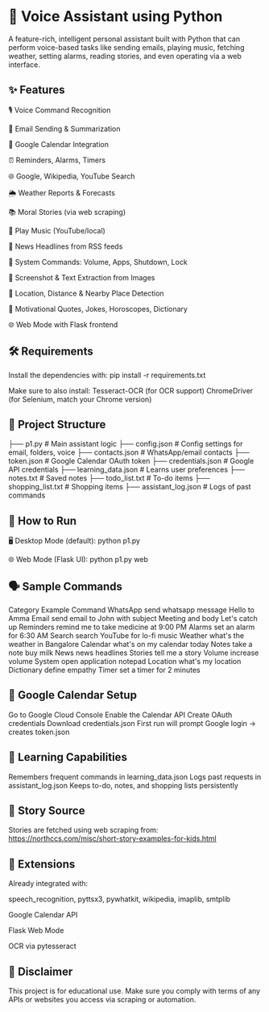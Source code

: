 
# 🧠 Voice Assistant using Python
A feature-rich, intelligent personal assistant built with Python that can perform voice-based tasks like sending emails, playing music, fetching weather, setting alarms, reading stories, and even operating via a web interface.

## ✨ Features
🎙️ Voice Command Recognition

📧 Email Sending & Summarization

📆 Google Calendar Integration

⏰ Reminders, Alarms, Timers

🌐 Google, Wikipedia, YouTube Search

🌦️ Weather Reports & Forecasts

📚 Moral Stories (via web scraping)

🎵 Play Music (YouTube/local)

📰 News Headlines from RSS feeds

📌 System Commands: Volume, Apps, Shutdown, Lock

📸 Screenshot & Text Extraction from Images

📍 Location, Distance & Nearby Place Detection

📜 Motivational Quotes, Jokes, Horoscopes, Dictionary

🌐 Web Mode with Flask frontend

## 🛠 Requirements
Install the dependencies with:
pip install -r requirements.txt

Make sure to also install:
Tesseract-OCR (for OCR support)
ChromeDriver (for Selenium, match your Chrome version)

## 📁 Project Structure

├── p1.py                  # Main assistant logic
├── config.json            # Config settings for email, folders, voice
├── contacts.json          # WhatsApp/email contacts
├── token.json             # Google Calendar OAuth token
├── credentials.json       # Google API credentials
├── learning_data.json     # Learns user preferences
├── notes.txt              # Saved notes
├── todo_list.txt          # To-do items
├── shopping_list.txt      # Shopping items
├── assistant_log.json     # Logs of past commands

## 🚀 How to Run
🖥️ Desktop Mode (default):
python p1.py

🌐 Web Mode (Flask UI):
python p1.py web

## 🗣️ Sample Commands
Category	Example Command
WhatsApp	send whatsapp message Hello to Amma
Email	    send email to John with subject Meeting and body Let's catch up
Reminders	remind me to take medicine at 9:00 PM
Alarms	  set an alarm for 6:30 AM
Search	  search YouTube for lo-fi music
Weather  	what's the weather in Bangalore
Calendar	what's on my calendar today
Notes	    take a note buy milk
News	    news headlines
Stories	  tell me a story
Volume	  increase volume
System	  open application notepad
Location	what's my location
Dictionary define empathy
Timer	    set a timer for 2 minutes

## 🔐 Google Calendar Setup
Go to Google Cloud Console
Enable the Calendar API
Create OAuth credentials
Download credentials.json
First run will prompt Google login → creates token.json

## 🧠 Learning Capabilities
Remembers frequent commands in learning_data.json
Logs past requests in assistant_log.json
Keeps to-do, notes, and shopping lists persistently

## 📖 Story Source
Stories are fetched using web scraping from:
https://northccs.com/misc/short-story-examples-for-kids.html

## 🧩 Extensions
Already integrated with:

speech_recognition, pyttsx3, pywhatkit, wikipedia, imaplib, smtplib

Google Calendar API

Flask Web Mode

OCR via pytesseract

## 🛑 Disclaimer
This project is for educational use. Make sure you comply with terms of any APIs or websites you access via scraping or automation.

